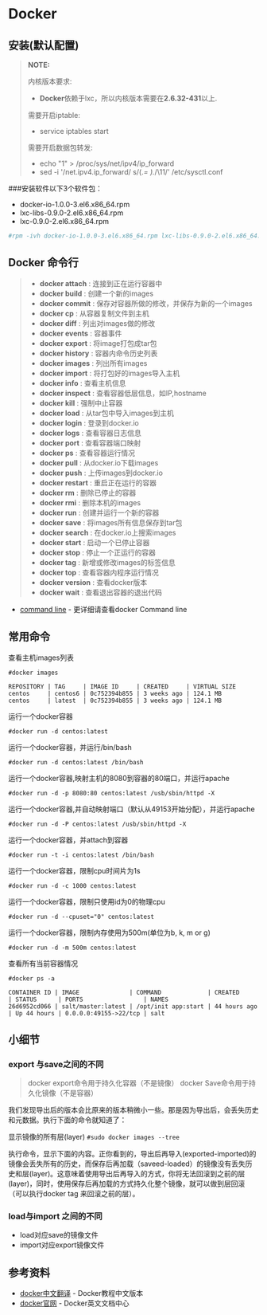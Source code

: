 Docker
=======

安装(默认配置)
----

> **NOTE:**
>
> 内核版本要求:
>
> - **Docker**依赖于lxc，所以内核版本需要在**2.6.32-431**以上.
>
> 需要开启iptable:
>
> - service iptables start
>
> 需要开启数据包转发:
>
> - echo "1" > /proc/sys/net/ipv4/ip_forward
> - sed -i '/net.ipv4.ip_forward/ s/\(.*= \).*/\11/' /etc/sysctl.conf

###安装软件以下3个软件包：

* docker-io-1.0.0-3.el6.x86_64.rpm
* lxc-libs-0.9.0-2.el6.x86_64.rpm
* lxc-0.9.0-2.el6.x86_64.rpm

```sh
#rpm -ivh docker-io-1.0.0-3.el6.x86_64.rpm lxc-libs-0.9.0-2.el6.x86_64.rpm lxc-0.9.0-2.el6.x86_64.rpm
```
Docker 命令行
-------------

> - **docker attach**  : 连接到正在运行容器中
> - **docker build**   : 创建一个新的images
> - **docker commit**  : 保存对容器所做的修改，并保存为新的一个images
> - **docker cp**      : 从容器复制文件到主机
> - **docker diff**    : 列出对images做的修改
> - **docker events**  : 容器事件
> - **docker export**  : 将image打包成tar包
> - **docker history** : 容器内命令历史列表
> - **docker images**  : 列出所有images
> - **docker import**  : 将打包好的images导入主机
> - **docker info**    : 查看主机信息
> - **docker inspect** : 查看容器低层信息，如IP,hostname
> - **docker kill**    : 强制中止容器
> - **docker load**    : 从tar包中导入images到主机
> - **docker login**   : 登录到docker.io
> - **docker logs**    : 查看容器日志信息
> - **docker port**    : 查看容器端口映射
> - **docker ps**      : 查看容器运行情况
> - **docker pull**    : 从docker.io下载images
> - **docker push**    : 上传images到docker.io
> - **docker restart** : 重启正在运行的容器
> - **docker rm**      : 删除已停止的容器
> - **docker rmi**     : 删除本机的images
> - **docker run**     : 创建并运行一个新的容器
> - **docker save**    : 将images所有信息保存到tar包
> - **docker search**  : 在docker.io上搜索images
> - **docker start**   : 启动一个已停止容器
> - **docker stop**    : 停止一个正运行的容器
> - **docker tag**     : 新增或修改images的标签信息
> - **docker top**     : 查看容器内程序运行情况
> - **docker version** : 查看docker版本
> - **docker wait**    : 查看退出容器的退出代码

* [command line] - 更详细请查看docker Command line

常用命令
--------

查看主机images列表

```#docker images```
```
REPOSITORY | TAG     | IMAGE ID     | CREATED     | VIRTUAL SIZE
centos     | centos6 | 0c752394b855 | 3 weeks ago | 124.1 MB
centos     | latest  | 0c752394b855 | 3 weeks ago | 124.1 MB
```


运行一个docker容器

```#docker run -d centos:latest```

运行一个docker容器，并运行/bin/bash

```#docker run -d centos:latest /bin/bash```

运行一个docker容器,映射主机的8080到容器的80端口，并运行apache

```#docker run -d -p 8080:80 centos:latest /usb/sbin/httpd -X```

运行一个docker容器,并自动映射端口（默认从49153开始分配），并运行apache

```#docker run -d -P centos:latest /usb/sbin/httpd -X```

运行一个docker容器，并attach到容器

```#docker run -t -i centos:latest /bin/bash```

运行一个docker容器，限制cpu时间片为1s

```#docker run -d -c 1000 centos:latest```

运行一个docker容器，限制只使用id为0的物理cpu

```#docker run -d --cpuset="0" centos:latest```

运行一个docker容器，限制内存使用为500m(单位为b, k, m or g)

```#docker run -d -m 500m centos:latest```

查看所有当前容器情况

```#docker ps -a```
```
CONTAINER ID | IMAGE              | COMMAND             | CREATED      | STATUS      | PORTS                 | NAMES
26d6952cd066 | salt/master:latest | /opt/init app:start | 44 hours ago | Up 44 hours | 0.0.0.0:49155->22/tcp | salt
```

小细节
------

### export 与save之间的不同

> docker export命令用于持久化容器（不是镜像）
> docker Save命令用于持久化镜像（不是容器）

我们发现导出后的版本会比原来的版本稍微小一些。那是因为导出后，会丢失历史和元数据。执行下面的命令就知道了：

显示镜像的所有层(layer)
```#sudo docker images --tree```

执行命令，显示下面的内容。正你看到的，导出后再导入(exported-imported)的镜像会丢失所有的历史，而保存后再加载（saveed-loaded）的镜像没有丢失历史和层(layer)。这意味着使用导出后再导入的方式，你将无法回滚到之前的层(layer)，同时，使用保存后再加载的方式持久化整个镜像，就可以做到层回滚（可以执行docker tag <LAYER ID> <IMAGE NAME>来回滚之前的层）。


### load与import 之间的不同

- load对应save的镜像文件
- import对应export镜像文件





参考资料
--------
* [docker中文翻译] - Docker教程中文版本
* [docker官网] - Docker英文文档中心




[command line]:http://docs.docker.com/reference/commandline/cli/
[docker中文翻译]:http://www.widuu.com/docker/index.html
[docker官网]:http://docs.docker.com
